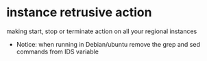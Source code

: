 # instance retrusive action
making start, stop or terminate action on all your regional instances

* Notice: when running in Debian/ubuntu remove the grep and sed commands from IDS variable
